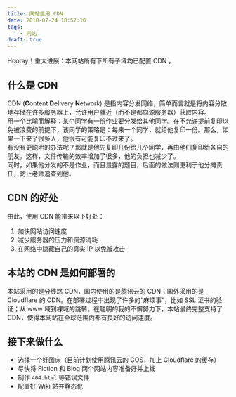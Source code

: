 ```yaml
---
title: 网站启用 CDN
date: 2018-07-24 18:52:10
tags:
    - 网站
draft: true
---  
```

Hooray！重大进展：本网站所有下所有子域均已配置 CDN 。  
## 什么是 CDN  
CDN (**C**ontent **D**elivery **N**etwork) 是指内容分发网络，简单而言就是将内容分散地存储在许多服务器上，允许用户就近（而不是都向源服务器）获取内容。  
用一个比喻而解释：某个同学有一份作业要分发给其他同学。在不允许提前复印以免被浪费的前提下，该同学的策略是：每来一个同学，就给他复印一份。那么，如果一下来了很多人，他很有可能复印不过来了。  
有没有更聪明的办法呢？那就是他先复印几份给几个同学，再由他们复印给各自的朋友。这样，文件传输的效率增加了很多，他的负担也减少了。  
同时，如果他分发的不是作业，而且泄露的题目，后面的做法则更利于他分摊责任，防止老师追查到他。  
## CDN 的好处  
由此，使用 CDN 能带来以下好处：  
1. 加快网站访问速度  
2. 减少服务器的压力和资源消耗  
3. 在网络中隐藏自己的真实 IP 以免被攻击  
## 本站的 CDN 是如何部署的  
本站采用的是分线路 CDN，国内使用的是腾讯云的 CDN；国外采用的是 Cloudflare 的 CDN。在部署过程中出现了许多的“麻烦事”，比如 SSL 证书的验证；从 www 域到裸域的跳转。在聪明的我的不懈努力下，本站最终完整支持了 CDN，使得本网站在全球范围内都有良好的访问速度。  
## 接下来做什么  
* 选择一个好图床（目前计划使用腾讯云的 COS，加上 Cloudflare 的缓存）  
* 尽快将 Fiction 和 Blog 两个网站内容准备好并上线  
* 制作 ```404.html``` 等错误文件  
* 配置好 Wiki 站并静态化
